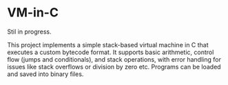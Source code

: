 # VM-in-C
Stil in progress. 

This project implements a simple stack-based virtual machine in C that executes a custom bytecode format. It supports basic arithmetic, control flow (jumps and conditionals), and stack operations, with error handling for issues like stack overflows or division by zero etc. Programs can be loaded and saved into binary files. 